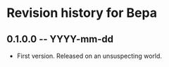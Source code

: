 # Revision history for Bepa

## 0.1.0.0 -- YYYY-mm-dd

* First version. Released on an unsuspecting world.
